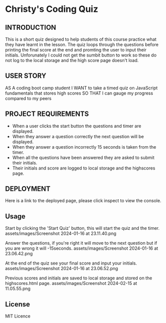 # Christy's Coding Quiz

## INTRODUCTION

This is a short quiz designed to help students of this course practice what they have learnt in the lesson. The quiz loops through the questions before printing the final score at the end and promting the user to input their initials. Unforunately I could not get the sumbit button to work so these do not log to the local storage and the high score page doesn't load. 

## USER STORY
AS A coding boot camp student
I WANT to take a timed quiz on JavaScript fundamentals that stores high scores
SO THAT I can gauge my progress compared to my peers

## PROJECT REQUIREMENTS 
- When a user clicks the start button the questions and timer are displayed.
- When they answer a question correctly the next question will be displayed.
- When they answer a question incorrectly 15 seconds is taken from the timer. 
- When all the questions have been answered they are asked to submit their initials.
- Their initials and score are logged to local storage and the highscores page.

## DEPLOYMENT 

Here is a link to the deployed page, please click inspect to view the console. 


## Usage

Start by clicking the 'Start Quiz' button, this will start the quiz and the timer. 
assets/images/Screenshot 2024-01-16 at 23.11.40.png

Answer the questions, if you're right it will move to the next question but if you are wrong it will -15seconds.
assets/images/Screenshot 2024-01-16 at 23.06.42.png

At the end of the quiz see your final score and input your initials.
assets/images/Screenshot 2024-01-16 at 23.06.52.png

Previous scores and initials are saved to local storage and stored on the highscores.html page.
assets/images/Screenshot 2024-02-15 at 11.05.55.png


## License

MIT Licence

